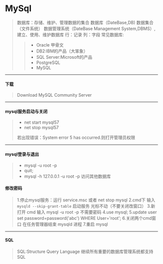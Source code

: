 # MySql
> 数据库：存储、维护、管理数据的集合
> 数据库（DateBase,DB) 数据集合（文件系统）
> 数据管理系统（DateBase Management System,DBMS）,建立、使用、维护数据库
> 行：记录 列：字段
> 常见数据库:
>> - Oracle 甲骨文
>> - DB2:IBM的产品（大笨象）
>> - SQL Server:Microsoft的产品
>> - PostgreSQL
>> - MySQL
**************
#### 下载
> Download MySQL Community Server
*****************
#### mysql服务启动与关闭
> - net start mysql57
> - net stop mysql57
> 
> 若出现错误：System error 5 has occurred.则打开管理员权限
****************
#### mysql登录与退出
> - mysql -u root -p
> - quit;
> - mysql -h 127.0.0.1 -u root -p 访问其他数据库
#### 修改密码
> 1.停止mysql服务：运行 service.msc 或者 net stop mysql
> 2.cmd下 输入 `mysqld --skip-grant-table` 启动服务 光标不动（不要关闭改窗口）
> 3.新打开 cmd 输入 mysql -u root -p 不需要密码
> 4.use mysql;
> 5.update user set password=password('abc') WHERE User='root';
> 6.关闭两个cmd窗口 在任务管理器结束 mysqld 进程
> 7.重启 mysql
**************
#### SQL
> SQL:Structure Query Language
> 继续所有重要的数据库管理系统都支持SQL
> 
